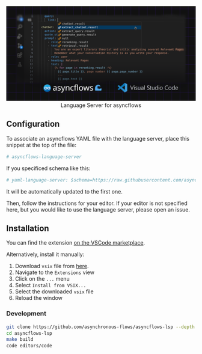 <img src="https://raw.githubusercontent.com/asynchronous-flows/asyncflows-lsp/main/banner.png" alt="banner" />

<div align="center">
Language Server for asyncflows
</div>

## Configuration

To associate an asyncflows YAML file with the language server, place this snippet at the top of the file:

```yaml
# asyncflows-language-server
```

If you specificed schema like this:

```yaml
# yaml-language-server: $schema=https://raw.githubusercontent.com/asynchronous-flows/asyncflows/main/schemas/asyncflows_schema.json
```

It will be automatically updated to the first one. 

Then, follow the instructions for your editor.
If your editor is not specified here, but you would like to use the language server, please open an issue.

## Installation

You can find the extension [on the VSCode marketplace](https://marketplace.visualstudio.com/items?itemName=AsynchronousFlows.asyncflows-lsp).

Alternatively, install it manually:

1. Download `vsix` file from [here](https://marketplace.visualstudio.com/items?itemName=AsynchronousFlows.asyncflows-lsp).
2. Navigate to the `Extensions` view
3. Click on the `...` menu
4. Select `Install from VSIX...`
5. Select the downloaded `vsix` file
6. Reload the window

### Development

```sh
git clone https://github.com/asynchronous-flows/asyncflows-lsp --depth 1
cd asyncflows-lsp
make build
code editors/code
```
